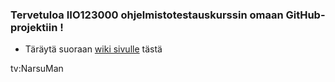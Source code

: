 ### Tervetuloa IIO123000 ohjelmistotestauskurssin omaan GitHub-projektiin !


  * Täräytä suoraan [wiki sivulle](https://github.com/narsuman/software-testing-course/wiki) tästä

tv:NarsuMan



